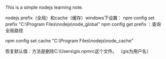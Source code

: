 This is a simple nodejs learning note.

nodejs prefix（全局）和cache（缓存）windows下设置：
npm config set prefix "C:\Program Files\nodejs\node_global"
npm config get prefix ：查询全局路径

npm config set cache "C:\Program Files\nodejs\node_cache"

恢复默认值：方法是删除C:\Users\gis\.npmrc这个文件。 （gis为用户名）